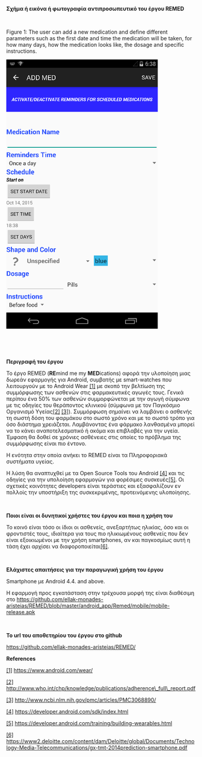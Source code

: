 **Σχήμα ή εικόνα ή φωτογραφία αντιπροσωπευτικό του έργου REMED**

 

Figure 1: The user can add a new medication and define different parameters such
as the first date and time the medication will be taken, for how many days, how
the medication looks like, the dosage and specific instructions.

![](<figures/manual figures/fig 10.png>)

 

 

**Περιγραφή του έργου**

Το έργο REMED (**RE**mind me my **MED**ications) αφορά την υλοποίηση μιας δωρεάν
εφαρμογής για Android, συμβατής με smart-watches που λειτουργούν με το Android
Wear [[1]](<#_ftn1>) με σκοπό την βελτίωση της συμμόρφωσης των ασθενών στις
φαρμακευτικές αγωγές τους. Γενικά περίπου ένα 50% των ασθενών συμμορφώνεται με
την αγωγή σύμφωνα με τις οδηγίες του θεράποντος κλινικού (σύμφωνα με τον
Παγκόσμιο Οργανισμό Υγείας[[2]](<#_ftn2>) [[3]](<#_ftn3>)). Συμμόρφωση σημαίνει
να λαμβάνει ο ασθενής τη σωστή δόση του φαρμάκου στο σωστό χρόνο και με το σωστό
τρόπο για όσο διάστημα χρειάζεται. Λαμβάνοντας ένα φάρμακο λανθασμένα μπορεί να
το κάνει αναποτελεσματικό ή ακόμα και επιβλαβές για την υγεία.  Έμφαση θα δοθεί
σε χρόνιες ασθένειες στις οποίες το πρόβλημα της συμμόρφωσης είναι πιο έντονο.

Η ενότητα στην οποία ανήκει το REMED είναι τα Πληροφοριακά συστήματα υγείας.

Η λύση θα αναπτυχθεί με τα Open Source Tools του Android [[4]](<#_ftn4>) και τις
οδηγίες για την υπολοίηση εφαρμογών για φορέσιμες συσκευές[[5]](<#_ftn5>). Οι
σχετικές κοινότητες developers είναι τεράστιες και εξασφαλίζουν εν πολλοίς την
υποστήριξη της συσκεκριμένης, προτεινόμενης υλοποίησης.

 

**Ποιοι είναι οι δυνητικοί χρήστες του έργου και ποια η χρήση του**

Το κοινό είναι τόσο οι ίδιοι οι ασθενείς, ανεξαρτήτως ηλικίας, όσο και οι
φροντιστές τους, ιδιαίτερα για τους πιο ηλικιωμένους ασθενείς που δεν είναι
εξοικιωμένοι με την χρήση smartphones, αν και παγκοσμίως αυτή η τάση έχει
αρχίσει να διαφοροποιείται[[6]](<#_ftn6>).

 

**Ελάχιστες απαιτήσεις για την παραγωγική χρήση του έργου**

Smartphone με Android 4.4. and above.

Η εφαρμογή προς εγκατάσταση στην τρέχουσα μορφή της είναι διαθέσιμη στο
<https://github.com/ellak-monades-aristeias/REMED/blob/master/android_app/Remed/mobile/mobile-release.apk>

 

**Το url του αποθετηρίου του έργου στο github**

<https://github.com/ellak-monades-aristeias/REMED/> 



**References**

[[1]](<#_ftnref1>) https://www.android.com/wear/

[[2]](<#_ftnref2>)
http://www.who.int/chp/knowledge/publications/adherence\_full\_report.pdf

[[3]](<#_ftnref3>) http://www.ncbi.nlm.nih.gov/pmc/articles/PMC3068890/

[[4]](<#_ftnref4>) https://developer.android.com/sdk/index.html

[[5]](<#_ftnref5>)
https://developer.android.com/training/building-wearables.html

[[6]](<#_ftnref6>)
https://www2.deloitte.com/content/dam/Deloitte/global/Documents/Technology-Media-Telecommunications/gx-tmt-2014prediction-smartphone.pdf
